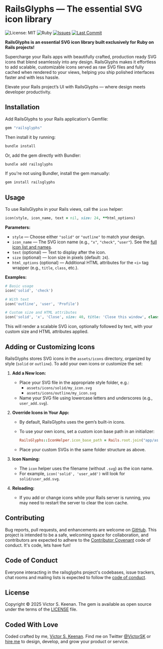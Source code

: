 # RailsGlyphs — The essential SVG icon library

![License: MIT](https://img.shields.io/badge/License-MIT-green.svg)
![Ruby](https://img.shields.io/badge/ruby-%3E%3D3.1-red)
[![Issues](https://img.shields.io/github/issues/VictorSK/railsglyphs)](https://github.com/VictorSK/railsglyphs/issues)
[![Last Commit](https://img.shields.io/github/last-commit/VictorSK/railsglyphs)](https://github.com/VictorSK/railsglyphs/commits/main)

**RailsGlyphs is an essential SVG icon library built exclusively for Ruby on Rails projects!**

Supercharge your Rails apps with beautifully crafted, production ready SVG icons that blend seamlessly into any design. RailsGlyphs makes it effortless to add scalable, customizable icons served as raw SVG files and fully cached when rendered to your views, helping you ship polished interfaces faster and with less hassle.

Elevate your Rails project’s UI with RailsGlyphs — where design meets developer productivity.

## Installation

Add RailsGlyphs to your Rails application's Gemfile:

```ruby
gem "railsglyphs"
```

Then install it by running:

```bash
bundle install
```

Or, add the gem directly with Bundler:

```bash
bundle add railsglyphs
```

If you're not using Bundler, install the gem manually:

```bash
gem install railsglyphs
```

## Usage

To use RailsGlyphs in your Rails views, call the `icon` helper:

```ruby
icon(style, icon_name, text = nil, size: 24, **html_options)
```

**Parameters:**

- `style` — Choose either `"solid"` or `"outline"` to match your design.
- `icon_name` — The SVG icon name (e.g., `"x"`, `"check"`, `"user"`).
  See the [full icon list and names](Icons.md).
- `text` (optional) — Text to display after the icon.
- `size` (optional) — Icon size in pixels (default: `24`).
- `html_options` (optional) — Additional HTML attributes for the `<i>` tag wrapper (e.g., `title`, `class`, etc.).

**Examples:**

```ruby
# Basic usage
icon('solid', 'check')

# With text
icon('outline', 'user', 'Profile')

# Custom size and HTML attributes
icon('solid', 'x', 'Close', size: 40, title: 'Close this window', class: 'text-red-500')
```

This will render a scalable SVG icon, optionally followed by text, with your custom size and HTML attributes applied.

## Adding or Customizing Icons

RailsGlyphs stores SVG icons in the `assets/icons` directory, organized by style (`solid` or `outline`). To add your own icons or customize the set:

1. **Add a New Icon:**

   - Place your SVG file in the appropriate style folder, e.g.:
     - `assets/icons/solid/my_icon.svg`
     - `assets/icons/outline/my_icon.svg`
   - Name your SVG file using lowercase letters and underscores (e.g., `user_add.svg`).

2. **Override Icons in Your App:**

   - By default, RailsGlyphs uses the gem’s built-in icons.
   - To use your own icons, set a custom icon base path in an initializer:

     ```ruby
     RailsGlyphs::IconHelper.icon_base_path = Rails.root.join("app/assets/icons")
     ```

   - Place your custom SVGs in the same folder structure as above.

3. **Icon Naming:**

   - The `icon` helper uses the filename (without `.svg`) as the icon name.
   - For example, `icon('solid', 'user_add')` will look for `solid/user_add.svg`.

4. **Reloading:**
   - If you add or change icons while your Rails server is running, you may need to restart the server to clear the icon cache.

## Contributing

Bug reports, pull requests, and enhancements are welcome on [GitHub](https://github.com/VictorSK/railsglyphs). This project is intended to be a safe, welcoming space for collaboration, and contributors are expected to adhere to the [Contributor Covenant](http://contributor-covenant.org) code of conduct. It's code, lets have fun!

## Code of Conduct

Everyone interacting in the railsglyphs project's codebases, issue trackers, chat rooms and mailing lists is expected to follow the [code of conduct](https://github.com/VictorSK/railsglyphs/blob/master/CODE_OF_CONDUCT.md).

## License

Copyright © 2025 Victor S. Keenan. The gem is available as open source under the terms of the [LICENSE](LICENSE) file.

## Coded With Love

Coded crafted by me, [Victor S. Keenan](https://www.victorkeenan.com). Find me on Twitter [@VictorSK](https://twitter.com/victorsk) or [hire me](https://www.inspyre.com) to design, develop, and grow your product or service.
